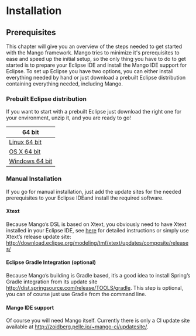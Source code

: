 # Installation

## Prerequisites

This chapter will give you an overview of the steps needed to get started with the Mango framework.
Mango tries to minimize it's prerequisites to ease and speed up the initial setup, so the only thing you have to do to get started is to prepare your Eclipse IDE and install the Mango IDE support for Eclipse.
To set up Eclipse you have two options, you can either install everything needed by hand or just download a prebuilt Eclipse distribution containing everything needed, including Mango.

### Prebuilt Eclipse distribution
If you want to start with a prebuilt Eclipse just download the right one for your environment, unzip it, and you are ready to go!

| 64 bit  |
| -- |
| [Linux 64 bit](http://zoidberg.pelle.io/jenkins/job/mango-ci-eclipse-distributions/lastSuccessfulBuild/artifact/mango-eclipse-distributions/mango-eclipse-linux-gtk-x86_64.tar.gz) | 
| [OS X 64 bit](http://zoidberg.pelle.io/jenkins/job/mango-ci-eclipse-distributions/lastSuccessfulBuild/artifact/mango-eclipse-distributions/mango-eclipse-macosx-cocoa-x86_64.app.tar.gz) |
| [Windows 64 bit](http://zoidberg.pelle.io/jenkins/job/mango-ci-eclipse-distributions/lastSuccessfulBuild/artifact/mango-eclipse-distributions/mango-eclipse-win32-x86_64.zip)


### Manual Installation

If you go for manual installation, just add the update sites for the needed prerequisites to your Eclipse IDEand install the required software.

#### Xtext

Because Mango’s DSL is based on Xtext, you obviously need to have Xtext installed in your Eclipse IDE, see [here](http://www.eclipse.org/Xtext/download.html) for detailed instructions or simply use Xtext’s release update site: http://download.eclipse.org/modeling/tmf/xtext/updates/composite/releases/

#### Eclipse Gradle Integration (optional)

Because Mango’s building is Gradle based, it’s a good idea to install Spring’s Gradle integration from its update site http://dist.springsource.com/release/TOOLS/gradle. This step is optional, you can of course just use Gradle from the command line.

#### Mango IDE support

Of course you will need Mango itself. Currently there is only a CI update site available at http://zoidberg.pelle.io/~mango-ci/updatesite/.
